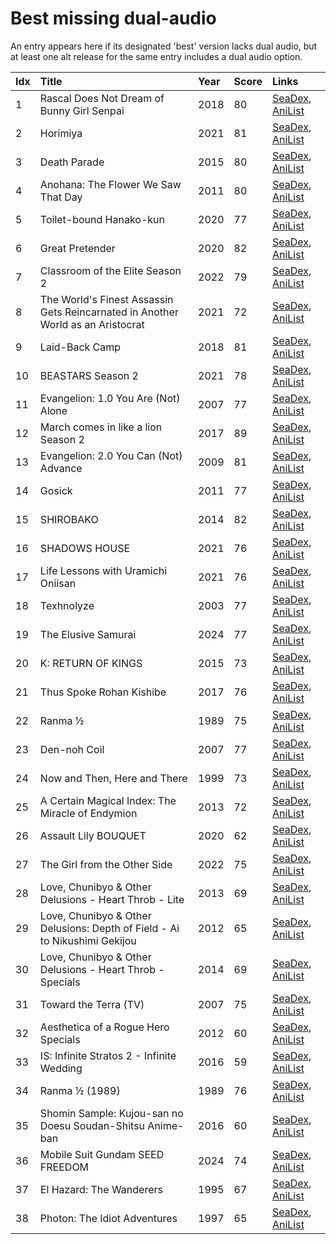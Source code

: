 # Best missing dual-audio

An entry appears here if its designated 'best' version lacks dual audio, but at least one alt release for the same entry includes a dual audio option.


| Idx | Title                                                                           | Year | Score | Links                                                                              |
| :---| :-------------------------------------------------------------------------------| :----| :-----| :----------------------------------------------------------------------------------|
| 1   | Rascal Does Not Dream of Bunny Girl Senpai                                      | 2018 | 80    | [SeaDex](https://releases.moe/101291/), [AniList](https://anilist.co/anime/101291) |
| 2   | Horimiya                                                                        | 2021 | 81    | [SeaDex](https://releases.moe/124080/), [AniList](https://anilist.co/anime/124080) |
| 3   | Death Parade                                                                    | 2015 | 80    | [SeaDex](https://releases.moe/20931/), [AniList](https://anilist.co/anime/20931)   |
| 4   | Anohana: The Flower We Saw That Day                                             | 2011 | 80    | [SeaDex](https://releases.moe/9989/), [AniList](https://anilist.co/anime/9989)     |
| 5   | Toilet-bound Hanako-kun                                                         | 2020 | 77    | [SeaDex](https://releases.moe/108463/), [AniList](https://anilist.co/anime/108463) |
| 6   | Great Pretender                                                                 | 2020 | 82    | [SeaDex](https://releases.moe/110349/), [AniList](https://anilist.co/anime/110349) |
| 7   | Classroom of the Elite Season 2                                                 | 2022 | 79    | [SeaDex](https://releases.moe/145545/), [AniList](https://anilist.co/anime/145545) |
| 8   | The World's Finest Assassin Gets Reincarnated in Another World as an Aristocrat | 2021 | 72    | [SeaDex](https://releases.moe/129898/), [AniList](https://anilist.co/anime/129898) |
| 9   | Laid-Back Camp                                                                  | 2018 | 81    | [SeaDex](https://releases.moe/98444/), [AniList](https://anilist.co/anime/98444)   |
| 10  | BEASTARS Season 2                                                               | 2021 | 78    | [SeaDex](https://releases.moe/114194/), [AniList](https://anilist.co/anime/114194) |
| 11  | Evangelion: 1.0 You Are (Not) Alone                                             | 2007 | 77    | [SeaDex](https://releases.moe/2759/), [AniList](https://anilist.co/anime/2759)     |
| 12  | March comes in like a lion Season 2                                             | 2017 | 89    | [SeaDex](https://releases.moe/98478/), [AniList](https://anilist.co/anime/98478)   |
| 13  | Evangelion: 2.0 You Can (Not) Advance                                           | 2009 | 81    | [SeaDex](https://releases.moe/3784/), [AniList](https://anilist.co/anime/3784)     |
| 14  | Gosick                                                                          | 2011 | 77    | [SeaDex](https://releases.moe/8425/), [AniList](https://anilist.co/anime/8425)     |
| 15  | SHIROBAKO                                                                       | 2014 | 82    | [SeaDex](https://releases.moe/20812/), [AniList](https://anilist.co/anime/20812)   |
| 16  | SHADOWS HOUSE                                                                   | 2021 | 76    | [SeaDex](https://releases.moe/125038/), [AniList](https://anilist.co/anime/125038) |
| 17  | Life Lessons with Uramichi Oniisan                                              | 2021 | 76    | [SeaDex](https://releases.moe/112802/), [AniList](https://anilist.co/anime/112802) |
| 18  | Texhnolyze                                                                      | 2003 | 77    | [SeaDex](https://releases.moe/26/), [AniList](https://anilist.co/anime/26)         |
| 19  | The Elusive Samurai                                                             | 2024 | 77    | [SeaDex](https://releases.moe/162896/), [AniList](https://anilist.co/anime/162896) |
| 20  | K: RETURN OF KINGS                                                              | 2015 | 73    | [SeaDex](https://releases.moe/20913/), [AniList](https://anilist.co/anime/20913)   |
| 21  | Thus Spoke Rohan Kishibe                                                        | 2017 | 76    | [SeaDex](https://releases.moe/21778/), [AniList](https://anilist.co/anime/21778)   |
| 22  | Ranma ½                                                                         | 1989 | 75    | [SeaDex](https://releases.moe/210/), [AniList](https://anilist.co/anime/210)       |
| 23  | Den-noh Coil                                                                    | 2007 | 77    | [SeaDex](https://releases.moe/2164/), [AniList](https://anilist.co/anime/2164)     |
| 24  | Now and Then, Here and There                                                    | 1999 | 73    | [SeaDex](https://releases.moe/160/), [AniList](https://anilist.co/anime/160)       |
| 25  | A Certain Magical Index: The Miracle of Endymion                                | 2013 | 72    | [SeaDex](https://releases.moe/11743/), [AniList](https://anilist.co/anime/11743)   |
| 26  | Assault Lily BOUQUET                                                            | 2020 | 62    | [SeaDex](https://releases.moe/112479/), [AniList](https://anilist.co/anime/112479) |
| 27  | The Girl from the Other Side                                                    | 2022 | 75    | [SeaDex](https://releases.moe/130550/), [AniList](https://anilist.co/anime/130550) |
| 28  | Love, Chunibyo & Other Delusions - Heart Throb - Lite                           | 2013 | 69    | [SeaDex](https://releases.moe/20582/), [AniList](https://anilist.co/anime/20582)   |
| 29  | Love, Chunibyo & Other Delusions: Depth of Field - Ai to Nikushimi Gekijou      | 2012 | 65    | [SeaDex](https://releases.moe/15879/), [AniList](https://anilist.co/anime/15879)   |
| 30  | Love, Chunibyo & Other Delusions - Heart Throb - Specials                       | 2014 | 69    | [SeaDex](https://releases.moe/20777/), [AniList](https://anilist.co/anime/20777)   |
| 31  | Toward the Terra (TV)                                                           | 2007 | 75    | [SeaDex](https://releases.moe/2158/), [AniList](https://anilist.co/anime/2158)     |
| 32  | Aesthetica of a Rogue Hero Specials                                             | 2012 | 60    | [SeaDex](https://releases.moe/15729/), [AniList](https://anilist.co/anime/15729)   |
| 33  | IS: Infinite Stratos 2 - Infinite Wedding                                       | 2016 | 59    | [SeaDex](https://releases.moe/98860/), [AniList](https://anilist.co/anime/98860)   |
| 34  | Ranma ½ (1989)                                                                  | 1989 | 76    | [SeaDex](https://releases.moe/149939/), [AniList](https://anilist.co/anime/149939) |
| 35  | Shomin Sample: Kujou-san no Doesu Soudan-Shitsu Anime-ban                       | 2016 | 60    | [SeaDex](https://releases.moe/21492/), [AniList](https://anilist.co/anime/21492)   |
| 36  | Mobile Suit Gundam SEED FREEDOM                                                 | 2024 | 74    | [SeaDex](https://releases.moe/134761/), [AniList](https://anilist.co/anime/134761) |
| 37  | El Hazard: The Wanderers                                                        | 1995 | 67    | [SeaDex](https://releases.moe/116/), [AniList](https://anilist.co/anime/116)       |
| 38  | Photon: The Idiot Adventures                                                    | 1997 | 65    | [SeaDex](https://releases.moe/1944/), [AniList](https://anilist.co/anime/1944)     |